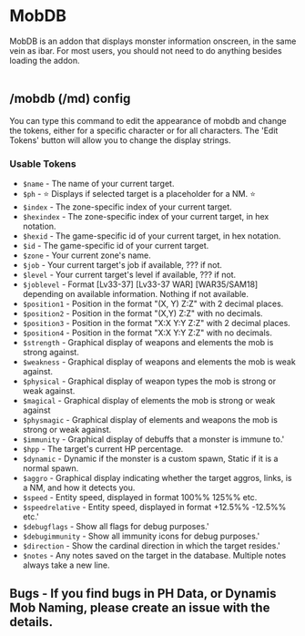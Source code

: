 # MobDB
MobDB is an addon that displays monster information onscreen, in the same vein as ibar.  For most users, you should not need to do anything besides loading the addon.<br><br>

## /mobdb (/md) config ##
You can type this command to edit the appearance of mobdb and change the tokens, either for a specific character or for all characters.  The 'Edit Tokens' button will allow you to change the display strings.

### Usable Tokens
- `$name` - The name of your current target.
- `$ph` - ⭐ Displays if selected target is a placeholder for a NM. ⭐
- `$index` - The zone-specific index of your current target.
- `$hexindex` - The zone-specific index of your current target, in hex notation.
- `$hexid` - The game-specific id of your current target, in hex notation.
- `$id` - The game-specific id of your current target.
- `$zone` - Your current zone\'s name.
- `$job` - Your current target\'s job if available, ??? if not.
- `$level` - Your current target\'s level if available, ??? if not.
- `$joblevel` - Format [Lv33-37] [Lv33-37 WAR] [WAR35/SAM18] depending on available information.  Nothing if not available.
- `$position1` - Position in the format "(X, Y) Z:Z" with 2 decimal places.
- `$position2` - Position in the format "(X,Y) Z:Z" with no decimals.
- `$position3` - Position in the format "X:X Y:Y Z:Z" with 2 decimal places.
- `$position4` - Position in the format "X:X Y:Y Z:Z" with no decimals.
- `$strength` - Graphical display of weapons and elements the mob is strong against.
- `$weakness` - Graphical display of weapons and elements the mob is weak against.
- `$physical` - Graphical display of weapon types the mob is strong or weak against.
- `$magical` - Graphical display of elements the mob is strong or weak against
- `$physmagic` - Graphical display of elements and weapons the mob is strong or weak against.
- `$immunity` - Graphical display of debuffs that a monster is immune to.'
- `$hpp` - The target\'s current HP percentage.
- `$dynamic` - Dynamic if the monster is a custom spawn, Static if it is a normal spawn.
- `$aggro` - Graphical display indicating whether the target aggros, links, is a NM, and how it detects you.
- `$speed` - Entity speed, displayed in format 100%% 125%% etc.
- `$speedrelative` - Entity speed, displayed in format +12.5%% -12.5%% etc.'
- `$debugflags` - Show all flags for debug purposes.'
- `$debugimmunity` - Show all immunity icons for debug purposes.'
- `$direction` - Show the cardinal direction in which the target resides.'
- `$notes` - Any notes saved on the target in the database.  Multiple notes always take a new line.

## Bugs - If you find bugs in PH Data, or Dynamis Mob Naming, please create an issue with the details.
